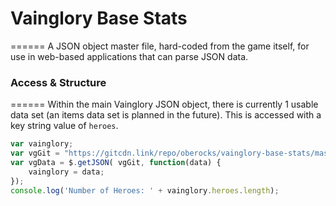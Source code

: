 # Vainglory Base Stats
======
A JSON object master file, hard-coded from the game itself, for use in web-based applications that can parse JSON data.

### Access & Structure
======
Within the main Vainglory JSON object, there is currently 1 usable data set (an items data set is planned in the future). This is accessed with a key string value of `heroes`.
```javascript
var vainglory;
var vgGit = "https://gitcdn.link/repo/oberocks/vainglory-base-stats/master/vainglory.json";
var vgData = $.getJSON( vgGit, function(data) {
    vainglory = data;
});
console.log('Number of Heroes: ' + vainglory.heroes.length);
```
